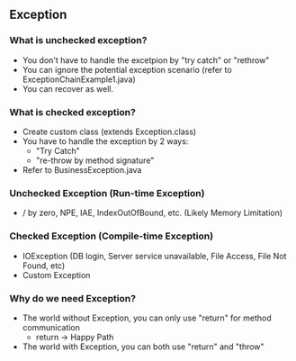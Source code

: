 ## Exception

### What is unchecked exception?
- You don't have to handle the excetpion by "try catch" or "rethrow"
- You can ignore the potential exception scenario (refer to ExceptionChainExample1.java)
- You can recover as well.

### What is checked exception?
- Create custom class (extends Exception.class)
- You have to handle the exception by 2 ways:
  - "Try Catch"
  - "re-throw by method signature"
- Refer to BusinessException.java

### Unchecked Exception (Run-time Exception)
- / by zero, NPE, IAE, IndexOutOfBound, etc. (Likely Memory Limitation)

### Checked Exception (Compile-time Exception)
- IOException (DB login, Server service unavailable, File Access, File Not Found, etc)
- Custom Exception

### Why do we need Exception?
- The world without Exception, you can only use "return" for method communication
  - return -> Happy Path
- The world with Exception, you can both use "return" and "throw"